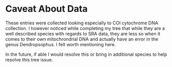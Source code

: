 # Caveat About Data
These entries were collected looking especially to COI cytochrome DNA collection. I however noticed while completing my tree that while they are a well described species with regards to SRA data, they are less so when it comes to their own mitochrondrial DNA and actually have an error in the genus Dendropsophus. I felt worth mentioning here. 

In the future, if able I would resolve this or bring in additional species to help resolve this tree issue.  